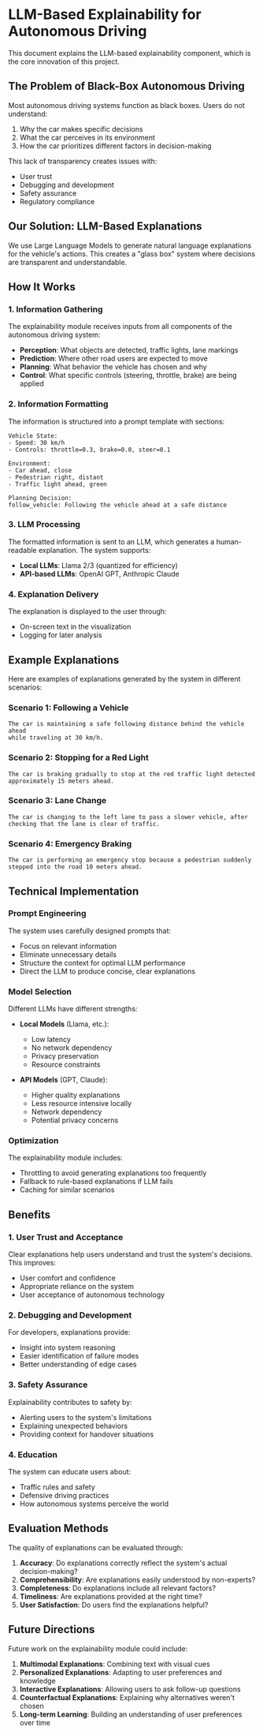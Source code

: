 # LLM-Based Explainability for Autonomous Driving

This document explains the LLM-based explainability component, which is the core innovation of this project.

## The Problem of Black-Box Autonomous Driving

Most autonomous driving systems function as black boxes. Users do not understand:

1. Why the car makes specific decisions
2. What the car perceives in its environment
3. How the car prioritizes different factors in decision-making

This lack of transparency creates issues with:
- User trust
- Debugging and development
- Safety assurance
- Regulatory compliance

## Our Solution: LLM-Based Explanations

We use Large Language Models to generate natural language explanations for the vehicle's actions. This creates a "glass box" system where decisions are transparent and understandable.

## How It Works

### 1. Information Gathering

The explainability module receives inputs from all components of the autonomous driving system:

- **Perception**: What objects are detected, traffic lights, lane markings
- **Prediction**: Where other road users are expected to move
- **Planning**: What behavior the vehicle has chosen and why
- **Control**: What specific controls (steering, throttle, brake) are being applied

### 2. Information Formatting

The information is structured into a prompt template with sections:

```
Vehicle State:
- Speed: 30 km/h
- Controls: throttle=0.3, brake=0.0, steer=0.1

Environment:
- Car ahead, close
- Pedestrian right, distant
- Traffic light ahead, green

Planning Decision:
follow_vehicle: Following the vehicle ahead at a safe distance
```

### 3. LLM Processing

The formatted information is sent to an LLM, which generates a human-readable explanation. The system supports:

- **Local LLMs**: Llama 2/3 (quantized for efficiency)
- **API-based LLMs**: OpenAI GPT, Anthropic Claude

### 4. Explanation Delivery

The explanation is displayed to the user through:
- On-screen text in the visualization
- Logging for later analysis

## Example Explanations

Here are examples of explanations generated by the system in different scenarios:

### Scenario 1: Following a Vehicle

```
The car is maintaining a safe following distance behind the vehicle ahead 
while traveling at 30 km/h.
```

### Scenario 2: Stopping for a Red Light

```
The car is braking gradually to stop at the red traffic light detected 
approximately 15 meters ahead.
```

### Scenario 3: Lane Change

```
The car is changing to the left lane to pass a slower vehicle, after 
checking that the lane is clear of traffic.
```

### Scenario 4: Emergency Braking

```
The car is performing an emergency stop because a pedestrian suddenly 
stepped into the road 10 meters ahead.
```

## Technical Implementation

### Prompt Engineering

The system uses carefully designed prompts that:
- Focus on relevant information
- Eliminate unnecessary details
- Structure the context for optimal LLM performance
- Direct the LLM to produce concise, clear explanations

### Model Selection

Different LLMs have different strengths:

- **Local Models** (Llama, etc.):
  - Low latency
  - No network dependency
  - Privacy preservation
  - Resource constraints

- **API Models** (GPT, Claude):
  - Higher quality explanations
  - Less resource intensive locally
  - Network dependency
  - Potential privacy concerns

### Optimization

The explainability module includes:
- Throttling to avoid generating explanations too frequently
- Fallback to rule-based explanations if LLM fails
- Caching for similar scenarios

## Benefits

### 1. User Trust and Acceptance

Clear explanations help users understand and trust the system's decisions. This improves:
- User comfort and confidence
- Appropriate reliance on the system
- User acceptance of autonomous technology

### 2. Debugging and Development

For developers, explanations provide:
- Insight into system reasoning
- Easier identification of failure modes
- Better understanding of edge cases

### 3. Safety Assurance

Explainability contributes to safety by:
- Alerting users to the system's limitations
- Explaining unexpected behaviors
- Providing context for handover situations

### 4. Education

The system can educate users about:
- Traffic rules and safety
- Defensive driving practices
- How autonomous systems perceive the world

## Evaluation Methods

The quality of explanations can be evaluated through:

1. **Accuracy**: Do explanations correctly reflect the system's actual decision-making?
2. **Comprehensibility**: Are explanations easily understood by non-experts?
3. **Completeness**: Do explanations include all relevant factors?
4. **Timeliness**: Are explanations provided at the right time?
5. **User Satisfaction**: Do users find the explanations helpful?

## Future Directions

Future work on the explainability module could include:

1. **Multimodal Explanations**: Combining text with visual cues
2. **Personalized Explanations**: Adapting to user preferences and knowledge
3. **Interactive Explanations**: Allowing users to ask follow-up questions
4. **Counterfactual Explanations**: Explaining why alternatives weren't chosen
5. **Long-term Learning**: Building an understanding of user preferences over time 